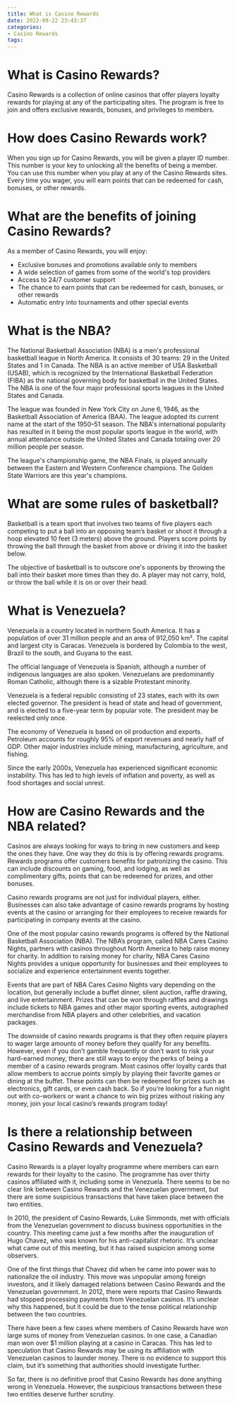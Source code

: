 ```yaml
---
title: What is Casino Rewards
date: 2022-09-22 23:43:37
categories:
- Casino Rewards
tags:
---
```



#  What is Casino Rewards?

Casino Rewards is a collection of online casinos that offer players loyalty rewards for playing at any of the participating sites. The program is free to join and offers exclusive rewards, bonuses, and privileges to members.

# How does Casino Rewards work?

When you sign up for Casino Rewards, you will be given a player ID number. This number is your key to unlocking all the benefits of being a member. You can use this number when you play at any of the Casino Rewards sites. Every time you wager, you will earn points that can be redeemed for cash, bonuses, or other rewards.

# What are the benefits of joining Casino Rewards?

As a member of Casino Rewards, you will enjoy:
 
- Exclusive bonuses and promotions available only to members 
- A wide selection of games from some of the world's top providers 
- Access to 24/7 customer support 
- The chance to earn points that can be redeemed for cash, bonuses, or other rewards 
- Automatic entry into tournaments and other special events

#  What is the NBA?

The National Basketball Association (NBA) is a men's professional basketball league in North America. It consists of 30 teams: 29 in the United States and 1 in Canada. The NBA is an active member of USA Basketball (USAB), which is recognized by the International Basketball Federation (FIBA) as the national governing body for basketball in the United States. The NBA is one of the four major professional sports leagues in the United States and Canada.

The league was founded in New York City on June 6, 1946, as the Basketball Association of America (BAA). The league adopted its current name at the start of the 1950–51 season. The NBA's international popularity has resulted in it being the most popular sports league in the world, with annual attendance outside the United States and Canada totaling over 20 million people per season.

The league's championship game, the NBA Finals, is played annually between the Eastern and Western Conference champions. The Golden State Warriors are this year's champions.

# What are some rules of basketball?

Basketball is a team sport that involves two teams of five players each competing to put a ball into an opposing team’s basket or shoot it through a hoop elevated 10 feet (3 meters) above the ground. Players score points by throwing the ball through the basket from above or driving it into the basket below.

The objective of basketball is to outscore one's opponents by throwing the ball into their basket more times than they do. A player may not carry, hold, or throw the ball while it is on or over their head.

#  What is Venezuela?

Venezuela is a country located in northern South America. It has a population of over 31 million people and an area of 912,050 km². The capital and largest city is Caracas. Venezuela is bordered by Colombia to the west, Brazil to the south, and Guyana to the east.

The official language of Venezuela is Spanish, although a number of indigenous languages are also spoken. Venezuelans are predominantly Roman Catholic, although there is a sizable Protestant minority.

Venezuela is a federal republic consisting of 23 states, each with its own elected governor. The president is head of state and head of government, and is elected to a five-year term by popular vote. The president may be reelected only once.

The economy of Venezuela is based on oil production and exports. Petroleum accounts for roughly 95% of export revenues and nearly half of GDP. Other major industries include mining, manufacturing, agriculture, and fishing.

Since the early 2000s, Venezuela has experienced significant economic instability. This has led to high levels of inflation and poverty, as well as food shortages and social unrest.

#  How are Casino Rewards and the NBA related?

Casinos are always looking for ways to bring in new customers and keep the ones they have. One way they do this is by offering rewards programs. Rewards programs offer customers benefits for patronizing the casino. This can include discounts on gaming, food, and lodging, as well as complimentary gifts, points that can be redeemed for prizes, and other bonuses.

Casino rewards programs are not just for individual players, either. Businesses can also take advantage of casino rewards programs by hosting events at the casino or arranging for their employees to receive rewards for participating in company events at the casino.

One of the most popular casino rewards programs is offered by the National Basketball Association (NBA). The NBA’s program, called NBA Cares Casino Nights, partners with casinos throughout North America to help raise money for charity. In addition to raising money for charity, NBA Cares Casino Nights provides a unique opportunity for businesses and their employees to socialize and experience entertainment events together.

Events that are part of NBA Cares Casino Nights vary depending on the location, but generally include a buffet dinner, silent auction, raffle drawing, and live entertainment. Prizes that can be won through raffles and drawings include tickets to NBA games and other major sporting events, autographed merchandise from NBA players and other celebrities, and vacation packages. 

The downside of casino rewards programs is that they often require players to wager large amounts of money before they qualify for any benefits. However, even if you don’t gamble frequently or don’t want to risk your hard-earned money, there are still ways to enjoy the perks of being a member of a casino rewards program. Most casinos offer loyalty cards that allow members to accrue points simply by playing their favorite games or dining at the buffet. These points can then be redeemed for prizes such as electronics, gift cards, or even cash back. So if you’re looking for a fun night out with co-workers or want a chance to win big prizes without risking any money, join your local casino’s rewards program today!

#  Is there a relationship between Casino Rewards and Venezuela?

Casino Rewards is a player loyalty programme where members can earn rewards for their loyalty to the casino. The programme has over thirty casinos affiliated with it, including some in Venezuela. There seems to be no clear link between Casino Rewards and the Venezuelan government, but there are some suspicious transactions that have taken place between the two entities.

In 2010, the president of Casino Rewards, Luke Simmonds, met with officials from the Venezuelan government to discuss business opportunities in the country. This meeting came just a few months after the inauguration of Hugo Chavez, who was known for his anti-capitalist rhetoric. It’s unclear what came out of this meeting, but it has raised suspicion among some observers.

One of the first things that Chavez did when he came into power was to nationalize the oil industry. This move was unpopular among foreign investors, and it likely damaged relations between Casino Rewards and the Venezuelan government. In 2012, there were reports that Casino Rewards had stopped processing payments from Venezuelan casinos. It’s unclear why this happened, but it could be due to the tense political relationship between the two countries.

There have been a few cases where members of Casino Rewards have won large sums of money from Venezuelan casinos. In one case, a Canadian man won over $1 million playing at a casino in Caracas. This has led to speculation that Casino Rewards may be using its affiliation with Venezuelan casinos to launder money. There is no evidence to support this claim, but it’s something that authorities should investigate further.

So far, there is no definitive proof that Casino Rewards has done anything wrong in Venezuela. However, the suspicious transactions between these two entities deserve further scrutiny.